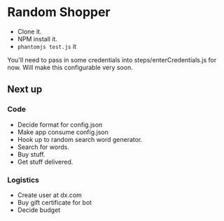 # Random Shopper

 * Clone it.
 * NPM install it.
 * ```phantomjs test.js``` it

 You'll need to pass in some credentials into steps/enterCredentials.js for now. Will make this configurable very soon.

## Next up

### Code

 * Decide format for config.json
 * Make app consume config.json
 * Hook up to random search word generator.
 * Search for words.
 * Buy stuff.
 * Get stuff delivered.

### Logistics

 * Create user at dx.com
 * Buy gift certificate for bot
 * Decide budget